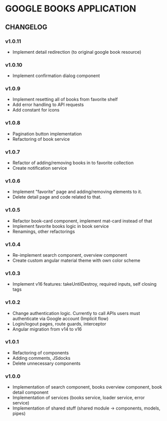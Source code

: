 # GOOGLE BOOKS APPLICATION

## CHANGELOG

### v1.0.11

- Implement detail redirection (to original google book resource)

### v1.0.10

- Implement confirmation dialog component

### v1.0.9

- Implement resetting all of books from favorite shelf
- Add error handling to API requests
- Add constant for icons

### v1.0.8

- Pagination button implementation
- Refactoring of book service

### v1.0.7

- Refactor of adding/removing books in to favorite collection
- Create notification service

### v1.0.6

- Implement "favorite" page and adding/removing elements to it.
- Delete detail page and code related to that.

### v1.0.5

- Refactor book-card component, implement mat-card instead of that
- Implement favorite books logic in book service
- Renamings, other refactorings

### v1.0.4

- Re-implement search component, overview component
- Create custom angular material theme with own color
  scheme

### v1.0.3

- Implement v16 features: takeUntilDestroy, required inputs,
  self closing tags

### v1.0.2

- Change authentication logic. Currently to call APIs users
  must authenticate via Google account (Implicit flow)
- Login/logout pages, route guards, interceptor
- Angular migration from v14 to v16

### v1.0.1

- Refactoring of components
- Adding comments, JSdocks
- Delete unnecessary components

### v1.0.0

- Implementation of search component, books overview component, book detail component
- Implementation of services (books service, loader service, error service)
- Implementation of shared stuff (shared module -> components, models, pipes)
